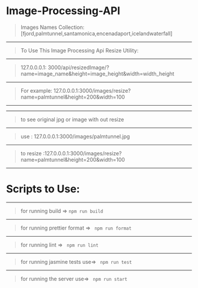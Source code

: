 
# Image-Processing-API
> Images Names Collection: [fjord,palmtunnel,santamonica,encenadaport,icelandwaterfall]
---
> To Use This Image Processing Api Resize Utility:
---
> 127.0.0.0.1: 3000/api/resizedImage/?name=image_name&height=image_height&width=width_height
---
> For example: 127.0.0.0.1:3000/images/resize?name=palmtunnel&height=200&width=100
---

---
> to see original jpg or image with out resize 
---
> use : 127.0.0.0.1:3000/images/palmtunnel.jpg
---
> to resize :127.0.0.0.1:3000/images/resize?name=palmtunnel&height=200&width=100
---
# Scripts to Use:
---
> for running build =>  ```npm run build```
---
> for running prettier format =>  ``` npm run format```
---
> for running lint =>  ``` npm run lint```
---
> for running jasmine tests use=>  ``` npm run test```
---
> for running the server use=>   ``` npm run start```
